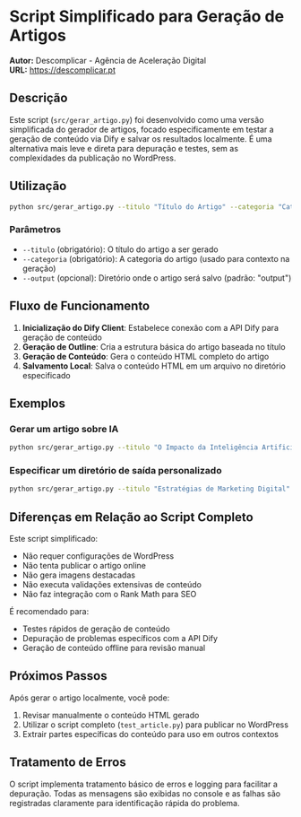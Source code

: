 # Script Simplificado para Geração de Artigos

**Autor:** Descomplicar - Agência de Aceleração Digital  
**URL:** https://descomplicar.pt

## Descrição

Este script (`src/gerar_artigo.py`) foi desenvolvido como uma versão simplificada do gerador de artigos, focado especificamente em testar a geração de conteúdo via Dify e salvar os resultados localmente. É uma alternativa mais leve e direta para depuração e testes, sem as complexidades da publicação no WordPress.

## Utilização

```bash
python src/gerar_artigo.py --titulo "Título do Artigo" --categoria "Categoria" [--output "diretório_saída"]
```

### Parâmetros

- `--titulo` (obrigatório): O título do artigo a ser gerado
- `--categoria` (obrigatório): A categoria do artigo (usado para contexto na geração)
- `--output` (opcional): Diretório onde o artigo será salvo (padrão: "output")

## Fluxo de Funcionamento

1. **Inicialização do Dify Client**: Estabelece conexão com a API Dify para geração de conteúdo
2. **Geração de Outline**: Cria a estrutura básica do artigo baseada no título
3. **Geração de Conteúdo**: Gera o conteúdo HTML completo do artigo
4. **Salvamento Local**: Salva o conteúdo HTML em um arquivo no diretório especificado

## Exemplos

### Gerar um artigo sobre IA
```bash
python src/gerar_artigo.py --titulo "O Impacto da Inteligência Artificial nas PMEs Portuguesas" --categoria "Tecnologia"
```

### Especificar um diretório de saída personalizado
```bash
python src/gerar_artigo.py --titulo "Estratégias de Marketing Digital" --categoria "Marketing" --output "artigos/marketing"
```

## Diferenças em Relação ao Script Completo

Este script simplificado:

- Não requer configurações de WordPress
- Não tenta publicar o artigo online
- Não gera imagens destacadas
- Não executa validações extensivas de conteúdo
- Não faz integração com o Rank Math para SEO

É recomendado para:
- Testes rápidos de geração de conteúdo
- Depuração de problemas específicos com a API Dify
- Geração de conteúdo offline para revisão manual

## Próximos Passos

Após gerar o artigo localmente, você pode:

1. Revisar manualmente o conteúdo HTML gerado
2. Utilizar o script completo (`test_article.py`) para publicar no WordPress
3. Extrair partes específicas do conteúdo para uso em outros contextos

## Tratamento de Erros

O script implementa tratamento básico de erros e logging para facilitar a depuração. Todas as mensagens são exibidas no console e as falhas são registradas claramente para identificação rápida do problema. 